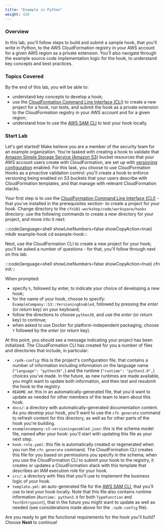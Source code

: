 ```yaml
---
title: "Example in Python"
weight: 420
---
```


### Overview

In this lab, you'll follow steps to build and submit a sample hook, that you'll write in Python, to the AWS CloudFormation registry in your AWS account for a given AWS region as a private extension. You'll also navigate through the example source code implementation logic for the hook, to understand key concepts and best practices.


### Topics Covered

By the end of this lab, you will be able to:

* understand key concepts to develop a hook;
* use the [CloudFormation Command Line Interface (CLI)](https://docs.aws.amazon.com/cloudformation-cli/latest/userguide/what-is-cloudformation-cli.html) to create a new project for a hook, run tests, and submit the hook as a private extension to the CloudFormation registry in your AWS account and for a given region;
* understand how to use the [AWS SAM CLI](https://docs.aws.amazon.com/serverless-application-model/latest/developerguide/serverless-sam-cli-install.html) to test your hook locally.


### Start Lab

Let's get started! Make believe you are a member of the security team for an example organization. You're tasked with creating a hook to validate that [Amazon Simple Storage Service (Amazon S3)](https://aws.amazon.com/s3/) bucket resources that your AWS account users create with CloudFormation, are set up with [versioning configuration](https://docs.aws.amazon.com/AWSCloudFormation/latest/UserGuide/aws-resource-s3-bucket.html#cfn-s3-bucket-versioningconfiguration) enabled. For this task, you choose to use CloudFormation Hooks as a proactive validation control: you'll create a hook to enforce versioning being enabled on S3 buckets that your users describe with CloudFormation templates, and that manage with relevant CloudFormation stacks.

Your first step is to use the [CloudFormation Command Line Interface (CLI)](https://docs.aws.amazon.com/cloudformation-cli/latest/userguide/what-is-cloudformation-cli.html) -that you've installed in the prerequisites section- to create a project for your hook. Change directory to the `cfn101-workshop/code/workspace/hooks` directory: use the following commands to create a new directory for your project, and move into it next:

:::code{language=shell showLineNumbers=false showCopyAction=true}
mkdir example-hook
cd example-hook:::

Next, use the CloudFormation CLI to create a new project for your hook; you'll be asked a number of questions - for that, you'll follow through next on this lab:

:::code{language=shell showLineNumbers=false showCopyAction=true}
cfn init:::

When prompted:

- specify `h`, followed by enter, to indicate your choice of developing a new hook;
- for the name of your hook, choose to specify: `ExampleCompany::S3::VersioningEnabled`, followed by pressing the _enter_ (or _return_ key) on your keyboard;
- follow the directions to choose `python39`, and use the _enter_ (or _return_ key) to continue;
- when asked to use Docker for platform-independent packaging, choose `Y` followed by the _enter_ (or _return_ key).

At this point, you should see a message indicating your project has been initialized. The CloudFormation CLI has created for you a number of files and directories that include, in particular:

- `.rpdk-config`: this is the project's configuration file, that contains a number of information including information on the language name (`"language": "python39",`) and the runtime (`"runtime": "python3.9",`) choices you've made. In the future, as new runtimes are made available, you might want to update both information, and then test and resubmit the hook to the registry.
- `README.md`: this in an automatically-generated file, that you'd want to update as needed for other members of the team to learn about this hook.
- `docs/`: a directory with automatically-generated documentation content. As you develop your hook, you'll want to use the `cfn generate` command to refresh content for this directory, as well as for other parts of the hook you're building.
- `examplecompany-s3-versioningenabled.json`: this is the schema model file, named after your hook: you'll start with updating this file as your next step.
- `hook-role.yaml`: this file is automatically created or regenerated when you run the `cfn generate` command. The CloudFormation CLI creates this file for you based on permissions you specify in the schema; when you use the CloudFormation CLI to submit your hook to the registry, it creates or updates a CloudFormation stack with this template that describes an IAM execution role for your hook.
- `src/`: a directory with files that you'll use to implement the business logic of your hook.
- `template.yml`: an auto-generated file for the [AWS SAM CLI](https://docs.aws.amazon.com/serverless-application-model/latest/developerguide/serverless-sam-reference.html#serverless-sam-cli), that you'll use to test your hook locally. Note that this file also contains runtime information (`Runtime: python3.9` for both `TypeFunction` and `TestEntrypoint`), that in the future you might want to update as well as needed (see considerations made above for the `.rpdk-config` file).

Are you ready to get the functional requirements for the hook you'll build? Choose **Next** to continue!
